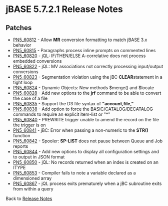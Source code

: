 # jBASE 5.7.2.1 Release Notes

<PageHeader />

## Patches

- [PN5\_60812](./../pn5_60812) - Allow **MR** conversion formatting to match jBASE 3.x behavior
- [PN5\_60815](./../pn5_60815) - Paragraphs process inline prompts on commented lines
- [PN5\_60820](./../pn5_60820) - jQL: IF/THEN/ELSE A-correlative does not process embedded conversions
- [PN5\_60822](./../pn5_60822) - jQL: MV associations not correctly processing input/output conversions
- [PN5\_60823](./../pn5_60823) - Segmentation violation using the jBC **CLEAR**statement in a tight loop
- [PN5\_60824](./../pn5_60824) - Dynamic Objects: New methods $merge() and $locate
- [PN5\_60828](./../pn5_60826) - Add new options to the **jrf** command to be able to convert the case of a file
- [PN5\_60835](./../pn5_60835) - Support the D3 file syntax of **"account,file,"**
- [PN5\_60838](./../pn5_60838) - Add option to force the BASIC/CATALOG/DECATALOG commands to require an explicit item-list or "\*"
- [PN5\_60840](./../pn5_60840) - PREWRITE trigger unable to amend the record on the file the trigger is on
- [PN5\_60841](./../pn5_60841) - jBC: Error when passing a non-numeric to the **STR()** function
- [PN5\_60842](./../pn5_60842) - Spooler: **SP-LIST** does not pause between Queue and Job reports
- [PN5\_60844](./../pn5_60844) - Add new options to display all configuration settings and to output in JSON format
- [PN5\_60850](./../pn5_60850) - jQL: No records returned when an index is created on an ITYPE
- [PN5\_60853](./../pn5_60853) - Compiler fails to note a variable declared as a dimensioned array
- [PN5\_60867](./../pn5_60867) - jQL process exits prematurely when a jBC subroutine exits from within a query

Back to [Release Notes](./../../releasenotes/../README.md)

<PageFooter />
